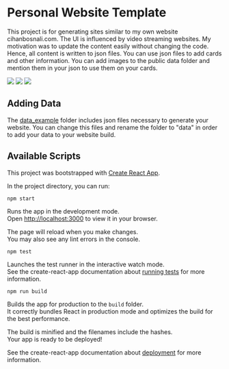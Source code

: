 # Personal Website Template
This project is for generating sites similar to my own website cihanbosnali.com. The UI is influenced by video streaming websites. My motivation was to update the content easily without changing the code. Hence, all content is written to json files. You can use json files to add cards and other information. You can add images to the public data folder and mention them in your json to use them on your cards.

![](https://img.shields.io/badge/Project_Status-In_Progress-informational?style=flat&logoColor=white&color=orange)
![](https://img.shields.io/badge/License-MIT_License-informational?style=flat&logoColor=white&color=darkgreen)
![](https://img.shields.io/badge/Frontend-React-informational?style=flat&logo=react&logoColor=white&color=blue)

## Adding Data
The [data_example](https://github.com/CihanBosnali/personal-website-22-template/tree/main/src/data_example) folder includes json files necessary to generate your website. You can change this files and rename the folder to "data" in order to add your data to your website build.


## Available Scripts

This project was bootstrapped with [Create React App](https://github.com/facebook/create-react-app).

In the project directory, you can run:

`npm start`

Runs the app in the development mode.\
Open [http://localhost:3000](http://localhost:3000) to view it in your browser.

The page will reload when you make changes.\
You may also see any lint errors in the console.

`npm test`

Launches the test runner in the interactive watch mode.\
See the create-react-app documentation about [running tests](https://facebook.github.io/create-react-app/docs/running-tests) for more information.

`npm run build`

Builds the app for production to the `build` folder.\
It correctly bundles React in production mode and optimizes the build for the best performance.

The build is minified and the filenames include the hashes.\
Your app is ready to be deployed!

See the create-react-app documentation about [deployment](https://facebook.github.io/create-react-app/docs/deployment) for more information.

